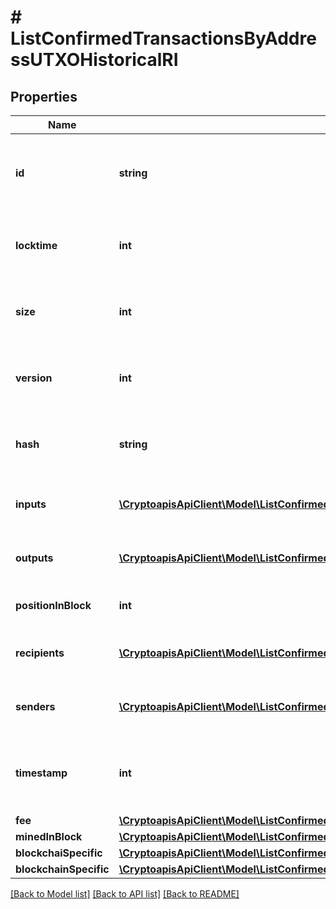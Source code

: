 # # ListConfirmedTransactionsByAddressUTXOHistoricalRI

## Properties

Name | Type | Description | Notes
------------ | ------------- | ------------- | -------------
**id** | **string** | String representation of the transaction identifier (txid) |
**locktime** | **int** | Numeric representation of the transaction locktime |
**size** | **int** | Numeric representation of the transaction size |
**version** | **int** | Numeric representation of the transaction version |
**hash** | **string** | String representation of the transaction hash |
**inputs** | [**\CryptoapisApiClient\Model\ListConfirmedTransactionsByAddressUTXOHistoricalRIInputsInner[]**](ListConfirmedTransactionsByAddressUTXOHistoricalRIInputsInner.md) | Object Array representation of transaction inputs |
**outputs** | [**\CryptoapisApiClient\Model\ListConfirmedTransactionsByAddressUTXOHistoricalRIOutputsInner[]**](ListConfirmedTransactionsByAddressUTXOHistoricalRIOutputsInner.md) | Object Array representation of transaction outputs |
**positionInBlock** | **int** | Numeric representation of the index |
**recipients** | [**\CryptoapisApiClient\Model\ListConfirmedTransactionsByAddressUTXOHistoricalRIRecipientsInner[]**](ListConfirmedTransactionsByAddressUTXOHistoricalRIRecipientsInner.md) | Object Array representation of transaction receivers |
**senders** | [**\CryptoapisApiClient\Model\ListConfirmedTransactionsByAddressUTXOHistoricalRISendersInner[]**](ListConfirmedTransactionsByAddressUTXOHistoricalRISendersInner.md) | Object Array representation of transaction senders |
**timestamp** | **int** | Numeric representation of the timestamp in seconds since epoch |
**fee** | [**\CryptoapisApiClient\Model\ListConfirmedTransactionsByAddressUTXOHistoricalRIFee**](ListConfirmedTransactionsByAddressUTXOHistoricalRIFee.md) |  |
**minedInBlock** | [**\CryptoapisApiClient\Model\ListConfirmedTransactionsByAddressUTXOHistoricalRIMinedInBlock**](ListConfirmedTransactionsByAddressUTXOHistoricalRIMinedInBlock.md) |  |
**blockchaiSpecific** | [**\CryptoapisApiClient\Model\ListConfirmedTransactionsByAddressUTXOHistoricalRIBlockchaiSpecific**](ListConfirmedTransactionsByAddressUTXOHistoricalRIBlockchaiSpecific.md) |  |
**blockchainSpecific** | [**\CryptoapisApiClient\Model\ListConfirmedTransactionsByAddressUTXOHistoricalRIBSZ**](ListConfirmedTransactionsByAddressUTXOHistoricalRIBSZ.md) |  | [optional]

[[Back to Model list]](../../README.md#models) [[Back to API list]](../../README.md#endpoints) [[Back to README]](../../README.md)
